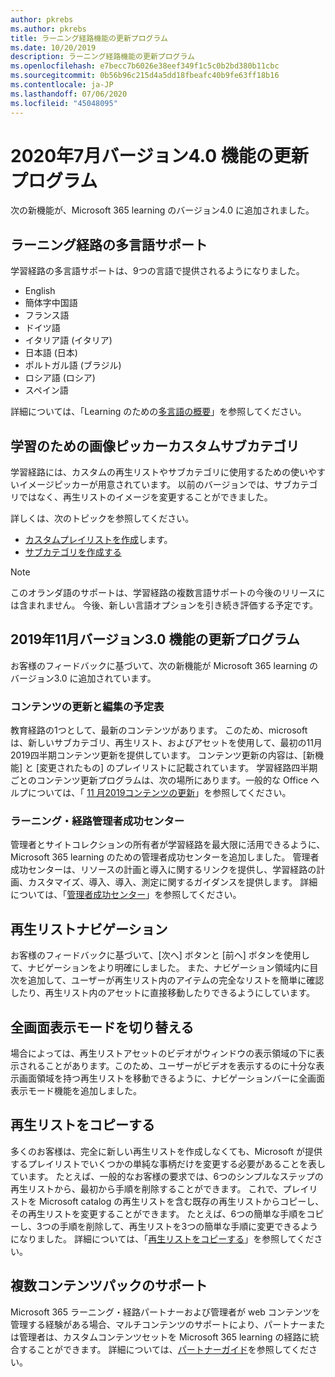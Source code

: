 ```yaml
---
author: pkrebs
ms.author: pkrebs
title: ラーニング経路機能の更新プログラム
ms.date: 10/20/2019
description: ラーニング経路機能の更新プログラム
ms.openlocfilehash: e7becc7b6026e38eef349f1c5c0b2bd380b11cbc
ms.sourcegitcommit: 0b56b96c215d4a5dd18fbeafc40b9fe63ff18b16
ms.contentlocale: ja-JP
ms.lasthandoff: 07/06/2020
ms.locfileid: "45048095"
---
```

# <a name="july-2020-version-40-feature-updates"></a>2020年7月バージョン4.0 機能の更新プログラム 

次の新機能が、Microsoft 365 learning のバージョン4.0 に追加されました。 

## <a name="multilingual-support-for-learning-pathways"></a>ラーニング経路の多言語サポート 
学習経路の多言語サポートは、9つの言語で提供されるようになりました。  
- English     
- 簡体字中国語 
- フランス語 
- ドイツ語 
- イタリア語 (イタリア) 
- 日本語 (日本) 
- ポルトガル語 (ブラジル) 
- ロシア語 (ロシア) 
- スペイン語 

詳細については、「Learning のための[多言語の概要](custom_overview.md)」を参照してください。 

## <a name="image-picker-for-learning-pathways-custom-subcategories"></a>学習のための画像ピッカーカスタムサブカテゴリ 
学習経路には、カスタムの再生リストやサブカテゴリに使用するための使いやすいイメージピッカーが用意されています。  以前のバージョンでは、サブカテゴリではなく、再生リストのイメージを変更することができました。  

詳しくは、次のトピックを参照してください。
- [カスタムプレイリストを作成](custom_createnewplaylist.md)します。 
- [サブカテゴリを作成する](custom_createnewcat.md)

> [!NOTE]
> このオランダ語のサポートは、学習経路の複数言語サポートの今後のリリースには含まれません。 今後、新しい言語オプションを引き続き評価する予定です。

## <a name="november-2019-version-30-feature-updates"></a>2019年11月バージョン3.0 機能の更新プログラム
お客様のフィードバックに基づいて、次の新機能が Microsoft 365 learning のバージョン3.0 に追加されています。

### <a name="content-updates-and-editorial-calendar"></a>コンテンツの更新と編集の予定表
教育経路の1つとして、最新のコンテンツがあります。 このため、microsoft は、新しいサブカテゴリ、再生リスト、およびアセットを使用して、最初の11月2019四半期コンテンツ更新を提供しています。 コンテンツ更新の内容は、[新機能] と [変更されたもの] のプレイリストに記載されています。 学習経路四半期ごとのコンテンツ更新プログラムは、次の場所にあります。一般的な Office ヘルプについては、「 [11 月2019コンテンツの更新](custom_contentupdates.md)」を参照してください。

### <a name="learning-pathways-admin-success-center"></a>ラーニング・経路管理者成功センター
管理者とサイトコレクションの所有者が学習経路を最大限に活用できるように、Microsoft 365 learning のための管理者成功センターを追加しました。 管理者成功センターは、リソースの計画と導入に関するリンクを提供し、学習経路の計画、カスタマイズ、導入、導入、測定に関するガイダンスを提供します。 詳細については、「[管理者成功センター](custom_successcenter.md)」を参照してください。

## <a name="playlist-navigation"></a>再生リストナビゲーション
お客様のフィードバックに基づいて、[次へ] ボタンと [前へ] ボタンを使用して、ナビゲーションをより明確にしました。 また、ナビゲーション領域内に目次を追加して、ユーザーが再生リスト内のアイテムの完全なリストを簡単に確認したり、再生リスト内のアセットに直接移動したりできるようにしています。

## <a name="toggle-full-screen-mode"></a>全画面表示モードを切り替える
場合によっては、再生リストアセットのビデオがウィンドウの表示領域の下に表示されることがあります。このため、ユーザーがビデオを表示するのに十分な表示画面領域を持つ再生リストを移動できるように、ナビゲーションバーに全画面表示モード機能を追加しました。

## <a name="copy-a-playlist"></a>再生リストをコピーする
多くのお客様は、完全に新しい再生リストを作成しなくても、Microsoft が提供するプレイリストでいくつかの単純な事柄だけを変更する必要があることを表しています。 たとえば、一般的なお客様の要求では、6つのシンプルなステップの再生リストから、最初から手順を削除することができます。 これで、プレイリストを Microsoft catalog の再生リストを含む既存の再生リストからコピーし、その再生リストを変更することができます。 たとえば、6つの簡単な手順をコピーし、3つの手順を削除して、再生リストを3つの簡単な手順に変更できるようになりました。 詳細については、「[再生リストをコピーする](custom_copyplaylist.md)」を参照してください。

## <a name="multi-content-pack-support"></a>複数コンテンツパックのサポート
Microsoft 365 ラーニング・経路パートナーおよび管理者が web コンテンツを管理する経験がある場合、マルチコンテンツのサポートにより、パートナーまたは管理者は、カスタムコンテンツセットを Microsoft 365 learning の経路に統合することができます。 詳細については、[パートナーガイド](custom_partnerguide.md)を参照してください。

